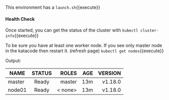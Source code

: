 This environment has a `launch.sh`{{execute}}

#### Health Check

Once started, you can get the status of the cluster with `kubectl cluster-info`{{execute}}

To be sure you have at least one worker node. If you see only master node in the katacode then restart it. (refresh page)
`kubectl get nodes`{{execute}}

Output:


| NAME        | STATUS           | ROLES  |  AGE | VERSION|
| ------------- |:-------------:| -----:|-----:|-----:|
| master     | Ready | master| 13m| v1.18.0|
| node01      | Ready      |  < none> |13m| v1.18.0|